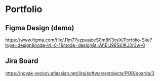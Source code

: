 # Portfolio

## Figma Design (demo)
https://www.figma.com/file/J1m77yzpuajoeS0m8K3oyX/Porfolio-Site?type=design&node-id=0-1&mode=design&t=AhEIJ98Sb1KJ0r3w-0

## Jira Board 
https://novak-veckov.atlassian.net/jira/software/projects/POR/boards/3
